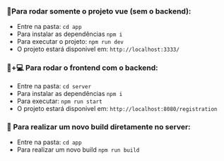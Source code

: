 ### 🚀Para rodar somente o projeto vue (sem o backend):

- Entre na pasta: `cd app`
- Para instalar as dependências `npm i`
- Para executar o projeto: `npm run dev`
- O projeto estará disponivel em: `http://localhost:3333/`

### 🚀+💻 Para rodar o frontend com o backend:

- Entre na pasta: `cd server`
- Para instalar as dependências `npm i`
- Para executar: `npm run start`
- O projeto estará disponivel em: `http://localhost:8080/registration`

### 🔨 Para realizar um novo build diretamente no server:

- Entre na pasta: `cd app`
- Para realizar um novo build `npm run build`


